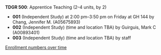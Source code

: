**TDGR 500**: Apprentice Teaching (2–4 units, by 2)

- **001** (Independent Study) at 2:00 pm–3:50 pm on Friday at GH 144 by Chang, Jennifer M. (A05675893)
- **002** (Independent Study) (time and location TBA) by Guirguis, Mark C (A00893401)
- **003** (Independent Study) (time and location TBA) by staff

[Enrollment numbers over time](./TDGR500.tsv)

